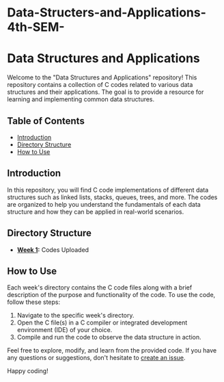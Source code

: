 # Data-Structers-and-Applications-4th-SEM-
# Data Structures and Applications

Welcome to the "Data Structures and Applications" repository! This repository contains a collection of C codes related to various data structures and their applications. The goal is to provide a resource for learning and implementing common data structures.

## Table of Contents
- [Introduction](#introduction)
- [Directory Structure](#directory-structure)
- [How to Use](#how-to-use)

## Introduction
In this repository, you will find C code implementations of different data structures such as linked lists, stacks, queues, trees, and more. The codes are organized to help you understand the fundamentals of each data structure and how they can be applied in real-world scenarios.

## Directory Structure
- **[Week 1](https://github.com/JyotiradhityaBK/Data-Structers-and-Applications-4th-SEM-/tree/main/Week%201):** Codes Uploaded

## How to Use
Each week's directory contains the C code files along with a brief description of the purpose and functionality of the code. To use the code, follow these steps:
1. Navigate to the specific week's directory.
2. Open the C file(s) in a C compiler or integrated development environment (IDE) of your choice.
3. Compile and run the code to observe the data structure in action.

Feel free to explore, modify, and learn from the provided code. If you have any questions or suggestions, don't hesitate to [create an issue](../../issues).



Happy coding!
